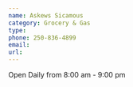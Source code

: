 ```yaml
---
name: Askews Sicamous
category: Grocery & Gas
type:
phone: 250-836-4899
email:
url:
---
```


Open Daily from 8:00 am - 9:00 pm
